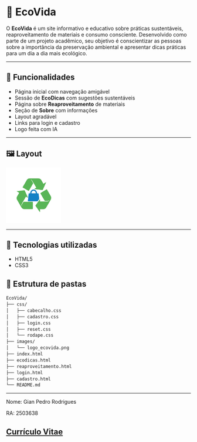 # 🌱 EcoVida

O **EcoVida** é um site informativo e educativo sobre práticas sustentáveis, reaproveitamento de materiais e consumo consciente. Desenvolvido como parte de um projeto acadêmico, seu objetivo é conscientizar as pessoas sobre a importância da preservação ambiental e apresentar dicas práticas para um dia a dia mais ecológico.

---

## 📌 Funcionalidades

- Página inicial com navegação amigável
- Sessão de **EcoDicas** com sugestões sustentáveis
- Página sobre **Reaproveitamento** de materiais
- Seção de **Sobre** com informações
- Layout agradável
- Links para login e cadastro
- Logo feita com IA

---

## 🖼️ Layout

<img src="images/logo_ecovida.png" alt="Logo EcoVida" width="150"/>

---

## 🚀 Tecnologias utilizadas

- HTML5
- CSS3


## 📁 Estrutura de pastas

```bash
EcoVida/
├── css/
│   ├── cabecalho.css
│   ├── cadastro.css
│   ├── login.css
│   ├── reset.css
│   └── rodape.css
├── images/
│   └── logo_ecovida.png
├── index.html
├── ecodicas.html
├── reaproveitamento.html
├── login.html
├── cadastro.html
└── README.md
```

---
Nome: Gian Pedro Rodrigues

RA: 2503638


<a href="https://gianse.github.io/CV_front-end/" target="_blank">Currículo Vitae</a>
---
